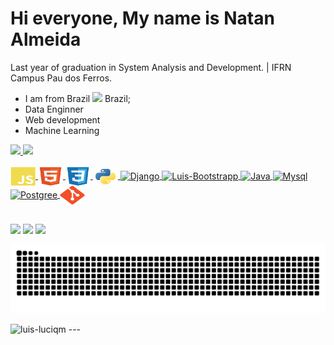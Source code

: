 <h1>Hi everyone, My name is Natan Almeida</h1>

Last year of graduation in System Analysis and Development. | IFRN Campus Pau dos Ferros.

<ul>
  <li>I am from Brazil <img src="https://image.flaticon.com/icons/svg/197/197386.svg" width="13"/> Brazil</b>;</li>
  <li>Data Enginner </li>
  <li>Web development</li>
  <li>Machine Learning</li>
</ul>

 <div>
  <a href="https://github.com/kanatius">
  <img height="180em" src="https://github-readme-stats.vercel.app/api?username=kanatius&show_icons=true&theme=dracula&include_all_commits=true&count_private=true"/>
  <img height="180em" src="https://github-readme-stats.vercel.app/api/top-langs/?username=kanatius&layout=compact&langs_count=7&theme=dracula"/>
</div>
  
<div style="display: inline_block"><br>
  <img align="center" alt="Rafa-Js" height="30" width="40" src="https://raw.githubusercontent.com/devicons/devicon/master/icons/javascript/javascript-plain.svg">
  <img align="center" alt="Rafa-HTML" height="30" width="40" src="https://raw.githubusercontent.com/devicons/devicon/master/icons/html5/html5-original.svg">
  <img align="center" alt="Rafa-CSS" height="30" width="40" src="https://raw.githubusercontent.com/devicons/devicon/master/icons/css3/css3-original.svg">
  <img align="center" alt="Luis-Python" height="30" width="40" src="https://raw.githubusercontent.com/devicons/devicon/master/icons/python/python-original.svg">
  <img align="center" alt="Django" height="40" width="50" src="https://icongr.am/devicon/django-original.svg">
  <img align="center" alt="Luis-Bootstrapp" height="40" width="50" src="https://icongr.am/devicon/bootstrap-plain-wordmark.svg">
  <img align="center" alt="Java" height="40" width="50" src="https://icongr.am/devicon/java-original-wordmark.svg">
  <img align="center" alt="Mysql" height="40" width="50" src="https://icongr.am/devicon/mysql-original-wordmark.svg">
  <img align="center" alt="Postgree" height="40" width="50" src="https://icongr.am/devicon/postgresql-original-wordmark.svg">
  <img align="center" height="30" width="40" src="https://raw.githubusercontent.com/devicons/devicon/master/icons/git/git-plain.svg">
</div><br>
  
  
<a href="https://www.linkedin.com/in/natan-almeida-2662a0171/"><img src="https://img.shields.io/badge/linkedin-0077B5.svg?style=for-the-badge&logo=linkedin&logoColor=white"></a>
<a href="https://instagram.com/natankow2"><img src="https://img.shields.io/badge/instagram-E4405F.svg?style=for-the-badge&logo=instagram&logoColor=white"></a>
<a href="mailto:natanalmeidadelima@gmail.com"><img src="https://img.shields.io/badge/e‑mail-D14836.svg?style=for-the-badge&logo=GMail&logoColor=white"></a>
  
![Snake animation](https://github.com/luis-luciqm/luis-luciqm/blob/output/github-contribution-grid-snake.svg)
  
<img src="https://komarev.com/ghpvc/?username=luis-luciqm&color=green" alt="luis-luciqm" />   
---

